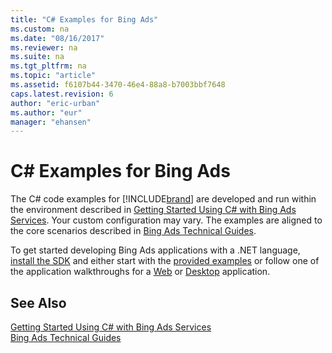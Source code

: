 ```yaml
---
title: "C# Examples for Bing Ads"
ms.custom: na
ms.date: "08/16/2017"
ms.reviewer: na
ms.suite: na
ms.tgt_pltfrm: na
ms.topic: "article"
ms.assetid: f6107b44-3470-46e4-88a8-b7003bbf7648
caps.latest.revision: 6
author: "eric-urban"
ms.author: "eur"
manager: "ehansen"
---
```

# C# Examples for Bing Ads
The C# code examples for [!INCLUDE[brand](../concepts/includes/brand.md)] are developed and run within the environment described in [Getting Started Using C&#35; with Bing Ads Services](../concepts/getting-started-using-csharp-with-bing-ads-services.md). Your custom configuration may vary. The examples are aligned to the core scenarios described in [Bing Ads Technical Guides](../concepts/bing-ads-technical-guides.md).

To get started developing Bing Ads applications with a .NET language, [install the SDK](../concepts/getting-started-using-csharp-with-bing-ads-services.md#installation) and either start with the [provided examples](http://go.microsoft.com/fwlink/?LinkId=525447) or follow one of the application walkthroughs for a [Web](../concepts/walkthrough--bing-ads-web-application-in-csharp.md) or [Desktop](../concepts/walkthrough--bing-ads-desktop-application-in-csharp.md) application.

## See Also
[Getting Started Using C&#35; with Bing Ads Services](../concepts/getting-started-using-csharp-with-bing-ads-services.md)  
[Bing Ads Technical Guides](../concepts/bing-ads-technical-guides.md)  

